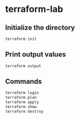 # terraform-lab

## Initialize the directory

```sh
terraform init
```

## Print output values

```sh
terraform output
```

## Commands
```sh
terraform login
terraform plan
terraform apply
terraform show
terraform destroy
```